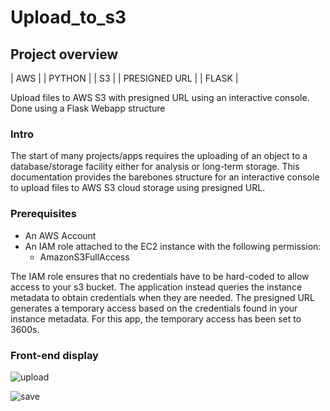 # Upload_to_s3
## Project overview
| AWS | 
| PYTHON |
| S3 |
| PRESIGNED URL | 
| FLASK |

Upload files to AWS S3 with presigned URL using an interactive console. Done using a Flask Webapp structure 
### Intro 
The start of many projects/apps requires the uploading of an object to a database/storage facility either for analysis or long-term storage. This documentation provides the barebones structure for an interactive console to upload files to AWS S3 cloud storage using presigned URL. 

### Prerequisites
* An AWS Account 
* An IAM role attached to the EC2 instance with the following permission:
  * AmazonS3FullAccess

The IAM role ensures that no credentials have to be hard-coded to allow access to your s3 bucket. The application instead queries the instance metadata to obtain credentials when they are needed. 
The presigned URL generates a temporary access based on the credentials found in your instance metadata. For this app, the temporary access has been set to 3600s.

### Front-end display
![upload]

![save]











[upload]: https://i.imgur.com/JZrKRav.jpg
[save]: https://i.imgur.com/CXV1YsV.jpg


